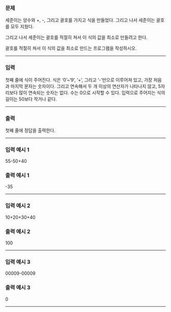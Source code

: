 ### 문제
<div class="problem-text" id="problem_description">
<p>세준이는 양수와 +, -, 그리고 괄호를 가지고 식을 만들었다. 그리고 나서 세준이는 괄호를 모두 지웠다.</p>
<p>그리고 나서 세준이는 괄호를 적절히 쳐서 이 식의 값을 최소로 만들려고 한다.</p>
<p>괄호를 적절히 쳐서 이 식의 값을 최소로 만드는 프로그램을 작성하시오.</p>
</div>
<hr/>

### 입력
<p>첫째 줄에 식이 주어진다. 식은 ‘0’~‘9’, ‘+’, 그리고 ‘-’만으로 이루어져 있고, 가장 처음과 마지막 문자는 숫자이다. 그리고 연속해서 두 개 이상의 연산자가 나타나지 않고, 5자리보다 많이 연속되는 숫자는 없다. 수는 0으로 시작할 수 있다. 입력으로 주어지는 식의 길이는 50보다 작거나 같다.</p>
<hr/>

### 출력
<p>첫째 줄에 정답을 출력한다.</p>
<hr/>

### 입력 예시 1
55-50+40

### 출력 예시 1
-35

<hr/>

### 입력 예시 2
10+20+30+40

### 출력 예시 2
100

<hr/>

### 입력 예시 3
00009-00009

### 출력 예시 3
0

<hr/>

